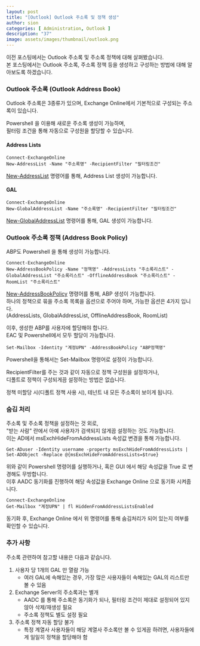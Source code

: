 ```yaml
---
layout: post
title: "[Outlook] Outlook 주소록 및 정책 생성"
author: sion
categories: [ Administration, Outlook ]
description: "37"
image: assets/images/thumbnail/outlook.png
---
```


이전 포스팅에서는 Outlook 주소록 및 주소록 정책에 대해 살펴봤습니다.  
본 포스팅에서는 Outlook 주소록, 주소록 정책 등을 생성하고 구성하는 방법에 대해 알아보도록 하겠습니다.  


### Outlook 주소록 (Outlook Address Book)

Outlook 주소록은 3종류가 있으며, Exchange Online에서 기본적으로 구성되는 주소록이 있습니다.  

Powershell 을 이용해 새로운 주소록 생성이 가능하며,  
필터링 조건을 통해 자동으로 구성원을 할당할 수 있습니다.  

#### Address Lists

```
Connect-ExchangeOnline
New-AddressList -Name "주소록명" -RecipientFilter "필터링조건"
```
[New-AddressList][1] 명령어를 통해, Address List 생성이 가능합니다.  

#### GAL

```
Connect-ExchangeOnline
New-GlobalAddressList -Name "주소록명" -RecipientFilter "필터링조건"
```
[New-GlobalAddressList][2] 명령어를 통해, GAL 생성이 가능합니다.  

### Outlook 주소록 정책 (Address Book Policy)

ABP도 Powershell 을 통해 생성이 가능합니다.  

```
Connect-ExchangeOnline
New-AddressBookPolicy -Name "정책명" -AddressLists "주소록리스트" -GlobalAddressList "주소록리스트" -OfflineAddressBook "주소록리스트" -RoomList "주소록리스트"
```
[New-AddressBookPolicy][3] 명령어를 통해, ABP 생성이 가능합니다.  
하나의 정책으로 묶을 주소록 목록을 옵션으로 주어야 하며, 가능한 옵션은 4가지 입니다.  
(AddressLists, GlobalAddressList, OfflineAddressBook, RoomList)  

이후, 생성한 ABP를 사용자에 할당해야 합니다.  
EAC 및 Powershell에서 모두 할당이 가능합니다.  

```
Set-Mailbox -Identity "계정UPN" -AddressBookPolicy "ABP정책명"
```
Powershell을 통해서는 Set-Mailbox 명령어로 설정이 가능합니다.  

RecipientFilter를 주는 것과 같이 자동으로 정책 구성원을 설정하거나,  
디폴트로 정책이 구성되게끔 설정하는 방법은 없습니다.  

정책 미할당 시(디폴트 정책 사용 시), 테넌트 내 모든 주소록이 보이게 됩니다. 

### 숨김 처리

주소록 및 주소록 정책을 설정하는 것 외로,  
"받는 사람" 란에서 아예 사용자가 검색되지 않게끔 설정하는 것도 가능합니다.  
이는 AD에서 msExchHideFromAddressLists 속성값 변경을 통해 가능합니다.  

```
Get-ADuser -Identity username -property msExchHideFromAddressLists |  Set-ADObject -Replace @{msExchHideFromAddressLists=$true}
```
위와 같이 Powershell 명령어를 실행하거나, 혹은 GUI 에서 해당 속성값을 True 로 변경해도 무방합니다.  
이후 AADC 동기화를 진행하여 해당 속성값을 Exchange Online 으로 동기화 시켜줍니다.  

```
Connect-ExchangeOnline
Get-Mailbox "계정UPN" | fl HiddenFromAddressListsEnabled
```
동기화 후, Exchange Online 에서 위 명령어를 통해 숨김처리가 되어 있는지 여부를 확인할 수 있습니다.  


### 추가 사항

주소록 관련하여 참고할 내용은 다음과 같습니다.  

1. 사용자 당 1개의 GAL 만 열람 가능
    - 여러 GAL에 속해있는 경우, 가장 많은 사용자들이 속해있는 GAL의 리스트만 볼 수 있음
2. Exchange Server의 주소록과는 별개
    - AADC 를 통해 주소록은 동기화가 되나, 필터링 조건이 제대로 설정되어 있지 않아 삭제/재생성 필요
    - 주소록 정책도 별도 설정 필요
3. 주소록 정책 자동 할당 불가
    - 특정 계열사 사용자들이 해당 계열사 주소록만 볼 수 있게끔 하려면, 사용자들에게 일일히 정책을 할당해야 함




[1]: https://learn.microsoft.com/en-us/powershell/module/exchange/new-addresslist?view=exchange-ps
[2]: https://learn.microsoft.com/en-us/powershell/module/exchange/new-globaladdresslist?view=exchange-ps
[3]: https://learn.microsoft.com/en-us/powershell/module/exchange/new-addressbookpolicy?view=exchange-ps